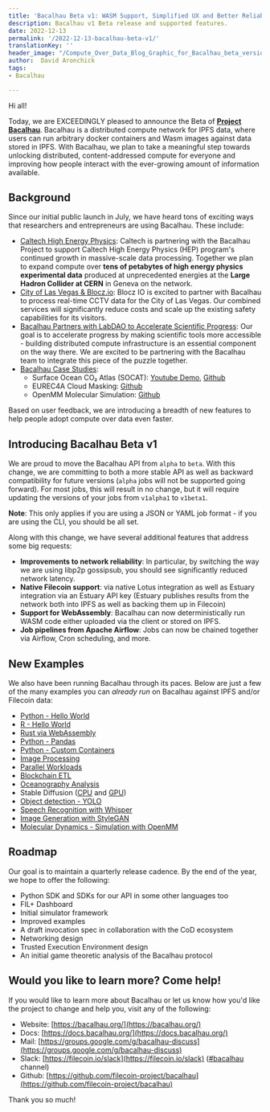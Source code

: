 ```yaml
---
title: 'Bacalhau Beta v1: WASM Support, Simplified UX and Better Reliability'
description: Bacalhau v1 Beta release and supported features.
date: 2022-12-13
permalink: '/2022-12-13-bacalhau-beta-v1/'
translationKey: ''
header_image: "/Compute_Over_Data_Blog_Graphic_for_Bacalhau_beta_version_OPT_3.png"
author:  David Aronchick
tags: 
- Bacalhau

---
```


Hi all!

Today, we are EXCEEDINGLY pleased to announce the Beta of **[Project Bacalhau](https://www.bacalhau.org/)**. Bacalhau is a distributed compute network for IPFS data, where users can run arbitrary docker containers and Wasm images against data stored in IPFS. With Bacalhau, we plan to take a meaningful step towards unlocking distributed, content-addressed compute for everyone and improving how people interact with the ever-growing amount of information available.

## Background

Since our initial public launch in July, we have heard tons of exciting ways that researchers and entrepreneurs are using Bacalhau. These include:

- [Caltech High Energy Physics](http://hep.caltech.edu/): Caltech is partnering with the Bacalhau Project to support Caltech High Energy Physics (HEP) program's continued growth in massive-scale data processing. Together we plan to expand compute over **tens of petabytes of high energy physics experimental data** produced at unprecedented energies at the **Large Hadron Collider at CERN** in Geneva on the network.
- [City of Las Vegas & Blocz.io](https://medium.com/blocz/open-grid-alliance-unleashes-monetization-platform-in-las-vegas-5061eae8f946): Blocz IO is excited to partner with Bacalhau to process real-time CCTV data for the City of Las Vegas. Our combined services will significantly reduce costs and scale up the existing safety capabilities for its visitors.
- [Bacalhau Partners with LabDAO to Accelerate Scientific Progress](https://bacalhau.substack.com/p/bacalhau-partners-with-labdao-to): Our goal is to accelerate progress by making scientific tools more accessible - building distributed compute infrastructure is an essential component on the way there. We are excited to be partnering with the Bacalhau team to integrate this piece of the puzzle together.
- [Bacalhau Case Studies](https://www.bacalhau.org/casestudies/): 
    - Surface Ocean CO₂ Atlas (SOCAT): [Youtube Demo](https://www.notion.so/bc395ced30e949139528e1bb62ff4fe7), [Github](https://www.notion.so/bc395ced30e949139528e1bb62ff4fe7)
    - EUREC4A Cloud Masking: [Github](https://www.notion.so/bc395ced30e949139528e1bb62ff4fe7)
    - OpenMM Molecular Simulation: [Github](https://www.notion.so/bc395ced30e949139528e1bb62ff4fe7)

Based on user feedback, we are introducing a breadth of new features to help people adopt compute over data even faster.

## Introducing Bacalhau Beta v1

We are proud to move the Bacalhau API from `alpha` to `beta`. With this change, we are committing to both a more stable API as well as backward compatibility for future versions (`alpha` jobs will not be supported going forward). For most jobs, this will result in no change, but it will require updating the versions of your jobs from `v1alpha1` to `v1beta1`. 

**Note**: This only applies if you are using a JSON or YAML job format - if you are using the CLI, you should be all set.

Along with this change, we have several additional features that address some big requests:

- **Improvements to network reliability**: In particular, by switching the way we are using  libp2p gossipsub, you should see significantly reduced network latency.
- **Native Filecoin support**: via native Lotus integration as well as Estuary integration via an Estuary API key (Estuary publishes results from the network both into IPFS as well as backing them up in Filecoin)
- **Support for WebAssembly**: Bacalhau can now deterministically run WASM code either uploaded via the client or stored on IPFS.
- **Job pipelines from Apache Airflow**: Jobs can now be chained together via Airflow, Cron scheduling, and more.

## New Examples

We also have been running Bacalhau through its paces. Below are just a few of the many examples you can *already run* on Bacalhau against IPFS and/or Filecoin data:

- [Python - Hello World](https://docs.bacalhau.org/examples/workload-onboarding/trivial-python/)
- [R - Hello World](https://docs.bacalhau.org/examples/workload-onboarding/r-hello-world/)
- [Rust via WebAssembly](https://docs.bacalhau.org/examples/workload-onboarding/rust-wasm/)
- [Python - Pandas](https://docs.bacalhau.org/examples/workload-onboarding/python-pandas/)
- [Python - Custom Containers](https://docs.bacalhau.org/examples/workload-onboarding/custom-containers/)
- [Image Processing](https://docs.bacalhau.org/examples/data-engineering/image-processing/)
- [Parallel Workloads](https://docs.bacalhau.org/examples/data-engineering/simple-parallel-workloads/)
- [Blockchain ETL](https://docs.bacalhau.org/examples/data-engineering/blockchain-etl/)
- [Oceanography Analysis](https://docs.bacalhau.org/examples/data-engineering/oceanography-conversion/)
- Stable Diffusion ([CPU](https://docs.bacalhau.org/examples/model-inference/stable-diffusion-cpu/) and [GPU](https://docs.bacalhau.org/examples/model-inference/stable-diffusion-gpu/))
- [Object detection - YOLO](https://docs.bacalhau.org/examples/model-inference/object-detection-yolo5/)
- [Speech Recognition with Whisper](https://docs.bacalhau.org/examples/model-inference/Openai-Whisper/)
- [Image Generation with StyleGAN](https://docs.bacalhau.org/examples/model-inference/StyleGAN3/)
- [Molecular Dynamics - Simulation with OpenMM](https://docs.bacalhau.org/examples/molecular-dynamics/openmm/)

## Roadmap

Our goal is to maintain a quarterly release cadence. By the end of the year, we hope to offer the following:

- Python SDK and SDKs for our API in some other languages too
- FIL+ Dashboard
- Initial simulator framework
- Improved examples
- A draft invocation spec in collaboration with the CoD ecosystem
- Networking design
- Trusted Execution Environment design
- An initial game theoretic analysis of the Bacalhau protocol

## Would you like to learn more? Come help!

If you would like to learn more about Bacalhau or let us know how you'd like the project to change and help you, visit any of the following:

- Website: [https://bacalhau.org/](https://bacalhau.org/)
- Docs: [https://docs.bacalhau.org/](https://docs.bacalhau.org/)
- Mail: [https://groups.google.com/g/bacalhau-discuss](https://groups.google.com/g/bacalhau-discuss)
- Slack: [https://filecoin.io/slack](https://filecoin.io/slack) ([#bacalhau](https://filecoin.io/slack) channel)
- Github: [https://github.com/filecoin-project/bacalhau](https://github.com/filecoin-project/bacalhau)
    
Thank you so much!

